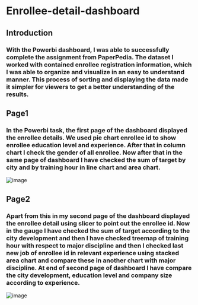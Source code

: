 # Enrollee-detail-dashboard
<h2>Introduction</h2>
<h3>With the Powerbi dashboard, I was able to successfully complete the assignment from PaperPedia. The dataset I worked with contained enrollee registration information, which I was able to organize and visualize in an easy to understand manner. This process of sorting and displaying the data made it simpler for viewers to get a better understanding of the results.</h3>
<h2>Page1</h2>
<h3>In the Powerbi task, the first page of the dashboard displayed the enrollee details. We used pie chart enrollee id to show enrollee education level and experience. After that in column chart I check the gender of all enrollee. Now after that in the same page of dashboard I have checked the sum of target by city and by training hour in line chart and area chart.</h3>

![image](https://user-images.githubusercontent.com/70066441/212323687-48f17c9d-ab20-416c-9138-b64081aef3e8.png)

<h2>Page2</h2>
<h3>Apart from this in my second page of the dashboard displayed the enrollee detail using slicer to point out the enrollee id. Now in the gauge I have checked the sum of target according to the city development and then I have checked treemap of training hour with respect to major discipline and then I checked last new job of enrollee id in relevant experience using stacked area chart and compare these in another chart with major discipline. At end of second page of dashboard I have compare the city development, education level and company size according to experience.</h3>

![image](https://user-images.githubusercontent.com/70066441/212323989-e214af2b-8a45-493b-9172-1b47028e1a4a.png)
